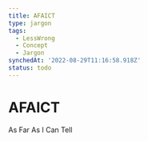 ```yaml
---
title: AFAICT
type: jargon
tags:
  - LessWrong
  - Concept
  - Jargon
synchedAt: '2022-08-29T11:16:58.918Z'
status: todo
---
```


# AFAICT

 As Far As I Can Tell

